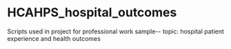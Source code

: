 # HCAHPS_hospital_outcomes
Scripts used in project for professional work sample-- topic: hospital patient experience and health outcomes
